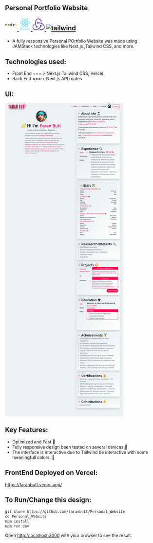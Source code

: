 ## Personal Portfolio Website <p align="left"> <a href="https://nodejs.org" target="_blank" rel="noreferrer"> <img src="https://raw.githubusercontent.com/devicons/devicon/master/icons/nodejs/nodejs-original-wordmark.svg" alt="nodejs" width="40" height="40"/> </a> <a href="https://reactjs.org/" target="_blank" rel="noreferrer"> <img src="https://raw.githubusercontent.com/devicons/devicon/master/icons/react/react-original-wordmark.svg" alt="react" width="40" height="40"/> </a> <a href="https://redux.js.org" target="_blank" rel="noreferrer"> <img src="https://raw.githubusercontent.com/devicons/devicon/master/icons/redux/redux-original.svg" alt="redux" width="40" height="40"/> </a> <a href="https://tailwindcss.com/" target="_blank" rel="noreferrer"> <img src="https://www.vectorlogo.zone/logos/tailwindcss/tailwindcss-icon.svg" alt="tailwind" width="40" height="40"/> </a> </p>
* A fully responsive Personal POrtfolio Website was made using JAMStack technologies like Next.js ,Tailwind CSS, and more.
## Technologies used:
* Front End ===:> Next.js Tailwind CSS, Vercel
* Back End ===:> Next.js API routes
## UI:
![y1](https://github.com/faranbutt/Personal_Website/blob/main/public/website.png)

## Key Features:
* Optimized and Fast 🚀
* Fully responsive design been tested on several devices 📱
* The interface is interactive due to Tailwind be interactive with some meaningfull colors. 🎨

## FrontEnd Deployed on Vercel:
https://faranbutt.vercel.app/

## To Run/Change this design:
```
git clone https://github.com/faranbutt/Personal_Website
cd Personal_Website
npm install
npm run dev
```
Open [http://localhost:3000](http://localhost:3000/) with your browser to see the result.

